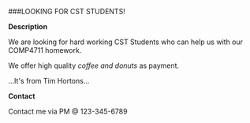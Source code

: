 ###LOOKING FOR CST STUDENTS!

**Description**

We are looking for hard working CST Students who can help
us with our COMP4711 homework.

We offer high quality *coffee and donuts* as payment.

...It's from Tim Hortons...


**Contact**

Contact me via PM @ 123-345-6789
